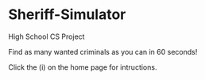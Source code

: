 # Sheriff-Simulator

High School CS Project  

Find as many wanted criminals as you can in 60 seconds!  

Click the (i) on the home page for intructions.
